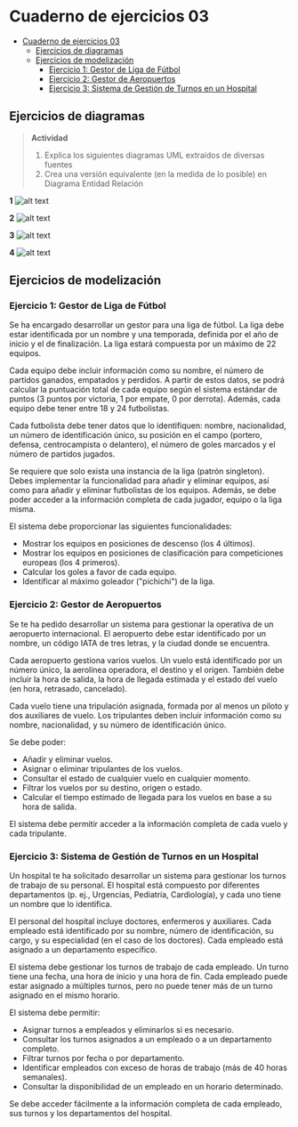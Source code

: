 # Cuaderno de ejercicios 03

<!-- @import "[TOC]" {cmd="toc" depthFrom=1 depthTo=6 orderedList=false} -->

<!-- code_chunk_output -->

- [Cuaderno de ejercicios 03](#cuaderno-de-ejercicios-03)
  - [Ejercicios de diagramas](#ejercicios-de-diagramas)
  - [Ejercicios de modelización](#ejercicios-de-modelización)
    - [Ejercicio 1: Gestor de Liga de Fútbol](#ejercicio-1-gestor-de-liga-de-fútbol)
    - [Ejercicio 2: Gestor de Aeropuertos](#ejercicio-2-gestor-de-aeropuertos)
    - [Ejercicio 3: Sistema de Gestión de Turnos en un Hospital](#ejercicio-3-sistema-de-gestión-de-turnos-en-un-hospital)

<!-- /code_chunk_output -->

## Ejercicios de diagramas
> **Actividad**
> 1. Explica los siguientes diagramas UML extraídos de diversas fuentes
> 2. Crea una versión equivalente (en la medida de lo posible) en Diagrama Entidad Relación

**1**
![alt text](image.png)

**2**
![alt text](image-1.png)

**3**
![alt text](image-2.png)

**4**
![alt text](image-3.png)

## Ejercicios de modelización

### Ejercicio 1: Gestor de Liga de Fútbol

Se ha encargado desarrollar un gestor para una liga de fútbol. La liga debe estar identificada por un nombre y una temporada, definida por el año de inicio y el de finalización. La liga estará compuesta por un máximo de 22 equipos.

Cada equipo debe incluir información como su nombre, el número de partidos ganados, empatados y perdidos. A partir de estos datos, se podrá calcular la puntuación total de cada equipo según el sistema estándar de puntos (3 puntos por victoria, 1 por empate, 0 por derrota). Además, cada equipo debe tener entre 18 y 24 futbolistas.

Cada futbolista debe tener datos que lo identifiquen: nombre, nacionalidad, un número de identificación único, su posición en el campo (portero, defensa, centrocampista o delantero), el número de goles marcados y el número de partidos jugados.

Se requiere que solo exista una instancia de la liga (patrón singleton). Debes implementar la funcionalidad para añadir y eliminar equipos, así como para añadir y eliminar futbolistas de los equipos. Además, se debe poder acceder a la información completa de cada jugador, equipo o la liga misma.

El sistema debe proporcionar las siguientes funcionalidades:

- Mostrar los equipos en posiciones de descenso (los 4 últimos).
- Mostrar los equipos en posiciones de clasificación para competiciones europeas (los 4 primeros).
- Calcular los goles a favor de cada equipo.
- Identificar al máximo goleador ("pichichi") de la liga.


### Ejercicio 2: Gestor de Aeropuertos

Se te ha pedido desarrollar un sistema para gestionar la operativa de un aeropuerto internacional. El aeropuerto debe estar identificado por un nombre, un código IATA de tres letras, y la ciudad donde se encuentra.

Cada aeropuerto gestiona varios vuelos. Un vuelo está identificado por un número único, la aerolínea operadora, el destino y el origen. También debe incluir la hora de salida, la hora de llegada estimada y el estado del vuelo (en hora, retrasado, cancelado).

Cada vuelo tiene una tripulación asignada, formada por al menos un piloto y dos auxiliares de vuelo. Los tripulantes deben incluir información como su nombre, nacionalidad, y su número de identificación único.

Se debe poder:

- Añadir y eliminar vuelos.
- Asignar o eliminar tripulantes de los vuelos.
- Consultar el estado de cualquier vuelo en cualquier momento.
- Filtrar los vuelos por su destino, origen o estado.
- Calcular el tiempo estimado de llegada para los vuelos en base a su hora de salida.

El sistema debe permitir acceder a la información completa de cada vuelo y cada tripulante.


### Ejercicio 3: Sistema de Gestión de Turnos en un Hospital

Un hospital te ha solicitado desarrollar un sistema para gestionar los turnos de trabajo de su personal. El hospital está compuesto por diferentes departamentos (p. ej., Urgencias, Pediatría, Cardiología), y cada uno tiene un nombre que lo identifica.

El personal del hospital incluye doctores, enfermeros y auxiliares. Cada empleado está identificado por su nombre, número de identificación, su cargo, y su especialidad (en el caso de los doctores). Cada empleado está asignado a un departamento específico.

El sistema debe gestionar los turnos de trabajo de cada empleado. Un turno tiene una fecha, una hora de inicio y una hora de fin. Cada empleado puede estar asignado a múltiples turnos, pero no puede tener más de un turno asignado en el mismo horario.

El sistema debe permitir:

- Asignar turnos a empleados y eliminarlos si es necesario.
- Consultar los turnos asignados a un empleado o a un departamento completo.
- Filtrar turnos por fecha o por departamento.
- Identificar empleados con exceso de horas de trabajo (más de 40 horas semanales).
- Consultar la disponibilidad de un empleado en un horario determinado.

Se debe acceder fácilmente a la información completa de cada empleado, sus turnos y los departamentos del hospital.


